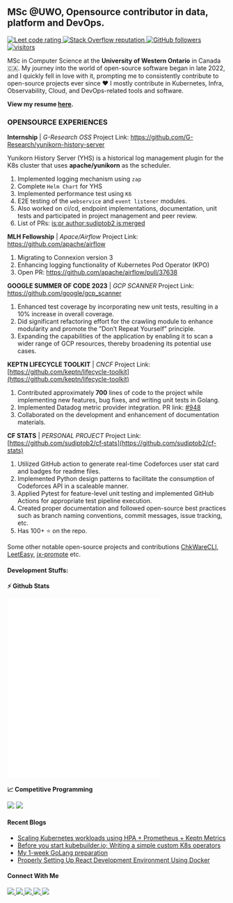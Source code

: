 ## MSc @UWO, Opensource contributor in data, platform and DevOps.	 

<p align="left">
  <!--
  <a href="https://leetcode.com/sudiptob2/">
    <img src="https://cp-logo.vercel.app/leetcode/sudiptob2" alt="Leet code rating" />
  </a>
  -->
  <a href="https://codeforces.com/profile/sudipto.me">
    <img src="https://raw.githubusercontent.com/sudiptob2/cf-stats/main/output/rating.svg" alt="Leet code rating" />
  </a>
  <a href="https://stackoverflow.com/users/5921662/sudipto">
    <img alt="Stack Overflow reputation" src="https://img.shields.io/stackexchange/stackoverflow/r/5921662?color=orange&label=reputation&logo=stackoverflow">
  </a>
  <a href="https://github.com/sudiptob2?tab=followers">
    <img alt="GitHub followers" src="https://img.shields.io/github/followers/sudiptob2?color=green&logo=github">
  </a>
  <a href="https://github.com/sudiptob2/">
    <img src="https://komarev.com/ghpvc/?username=sudiptob2" alt="visitors" />
  </a>

</p>

MSc in Computer Science at the **University of Western Ontario** in Canada 🇨🇦. My journey into the world of open-source software began in late 2022, and I quickly fell in love with it, prompting me to consistently contribute to open-source projects ever since ❤️ I mostly contribute in Kubernetes, Infra, Observability, Cloud, and DevOps-related tools and software.

**View my resume [here](https://github.com/sudiptob2/sudiptob2/blob/main/files/sudipto-baral-opensource.pdf).**

### OPENSOURCE EXPERIENCES
**Internship** | _G-Research OSS_
Project Link: https://github.com/G-Research/yunikorn-history-server

Yunikorn History Server (YHS) is a historical log management plugin for the K8s cluster that uses **apache/yunikorn** as the scheduler.

1. Implemented logging mechanism using `zap`
2. Complete `Helm Chart` for YHS
3. Implemented performance test using `K6`
4. E2E testing of the `webservice` and `event listener` modules.
5. Also worked on ci/cd, endpoint implementations, documentation, unit tests and participated in project management and peer review.
6. List of PRs: [is:pr author:sudiptob2 is:merged](https://github.com/G-Research/yunikorn-history-server/pulls?q=is%3Apr+author%3Asudiptob2+is%3Amerged)


**MLH Fellowship** | _Apace/Airflow_
Project Link: https://github.com/apache/airflow

1. Migrating to Connexion version 3
2. Enhancing logging functionality of Kubernetes Pod Operator (KPO)
3. Open PR: https://github.com/apache/airflow/pull/37638

**GOOGLE SUMMER OF CODE 2023** | _GCP SCANNER_
Project Link: https://github.com/google/gcp_scanner

1. Enhanced test coverage by incorporating new unit tests, resulting in a 10% increase in overall coverage.
2. Did significant refactoring effort for the crawling module to enhance modularity and promote the ”Don’t Repeat Yourself” principle.
3. Expanding the capabilities of the application by enabling it to scan a wider range of GCP resources, thereby broadening its potential use cases.

**KEPTN LIFECYCLE TOOLKIT** | _CNCF_ 
Project Link: [https://github.com/keptn/lifecycle-toolkit](https://github.com/keptn/lifecycle-toolkit)
1. Contributed approximately **700** lines of code to the project while implementing new features, bug fixes, and writing unit tests in Golang.
2. Implemented Datadog metric provider integration. PR link: [#948
](https://github.com/keptn/lifecycle-toolkit/pull/948)
3. Collaborated on the development and enhancement of documentation materials.

**CF STATS** | _PERSONAL PROJECT_ 
Project Link: [https://github.com/sudiptob2/cf‐stats](https://github.com/sudiptob2/cf-stats)
1. Utilized GitHub action to generate real-time Codeforces user stat card and badges for readme files.
2. Implemented Python design patterns to facilitate the consumption of Codeforces API in a scaleable manner.
3. Applied Pytest for feature-level unit testing and implemented GitHub Actions for appropriate test pipeline execution.
4. Created proper documentation and followed open-source best practices such as branch naming conventions, commit messages, issue tracking, etc.
5. Has 100+ ⭐  on the repo.

Some other notable open-source projects and contributions [ChkWareCLI](https://github.com/chkware/cli), [LeetEasy](https://github.com/sudiptob2/leet-easy), [jx-promote](https://github.com/jenkins-x-plugins/jx-promote) etc.


#### Development Stuffs:

<b>⚡ Github Stats</b>
<p float="left">
<img height="205em" src="https://raw.githubusercontent.com/sudiptob2/action-based-github-stats/master/generated/overview.svg#gh-light-mode-only" /> 
<img height="205em" src="https://raw.githubusercontent.com/sudiptob2/action-based-github-stats/master/generated/languages.svg#gh-light-mode-only"/>
</p>

<b>&#128200; Competitive Programming</b>
<p float="left">
<img height="273em" src="https://leetcard.jacoblin.cool/sudiptob2?theme=light&font=Karma&ext=contest" />
<img height="280em" src="https://raw.githubusercontent.com/sudiptob2/cf-stats/main/output/light_card.svg" />
</p>


#### Recent Blogs
- [Scaling Kubernetes workloads using HPA + Prometheus + Keptn Metrics](https://github.com/sudiptob2/autoscaling-using-keptn-hpa-exercise)
- [Before you start kubebuilder.io; Writing a simple custom K8s operators](https://sudiptobaral.hashnode.dev/before-you-start-kubebuilderio)
- [My 1-week GoLang preparation](https://www.linkedin.com/pulse/my-take-golang-7-days-sudipto-baral-rdpuc%3FtrackingId=i61kz05DS%252FKPRh%252BZNVxwfQ%253D%253D/?trackingId=i61kz05DS%2FKPRh%2BZNVxwfQ%3D%3D)
- [Properly Setting Up React Development Environment Using Docker](https://medium.com/@sudiptob2/properly-setting-up-react-development-environment-using-docker-a2de46464d0b)

#### Connect With Me

<p left="center">
<a href="https://twitter.com/sudiptob2">
  <img src="https://img.shields.io/badge/twitter-%231DA1F2.svg?&style=for-the-badge&logo=twitter&logoColor=white" height=25>
</a> 
<a href="https://www.linkedin.com/in/sudiptob2/">
  <img src="https://img.shields.io/badge/linkedin-%230077B5.svg?&style=for-the-badge&logo=linkedin&logoColor=white" height=25>
</a> 
<a href="https://www.facebook.com/sudiptob2">
  <img src="https://img.shields.io/badge/Facebook-1877F2?style=for-the-badge&logo=facebook&logoColor=white" height=25>
</a>
<a href="https://medium.com/@sudiptob2">
  <img src="https://img.shields.io/badge/Medium-12100E?style=for-the-badge&logo=medium&logoColor=white" height=25>
</a>
<a href="mailto:sudiptobaral.me@gmail.com">
  <img src="	https://img.shields.io/badge/Gmail-D14836?style=for-the-badge&logo=gmail&logoColor=white" height=25>
</a>
</p>
